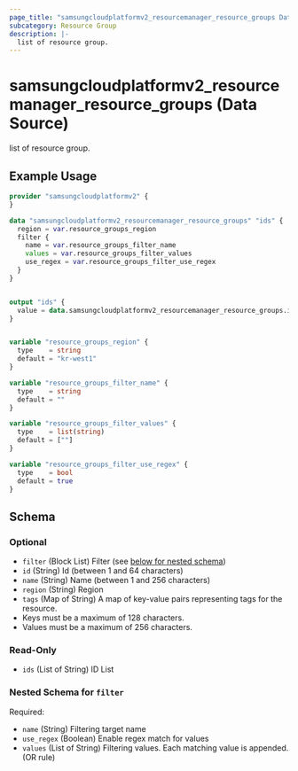 ```yaml
---
page_title: "samsungcloudplatformv2_resourcemanager_resource_groups Data Source - samsungcloudplatformv2"
subcategory: Resource Group
description: |-
  list of resource group.
---
```


# samsungcloudplatformv2_resourcemanager_resource_groups (Data Source)

list of resource group.

## Example Usage

```terraform
provider "samsungcloudplatformv2" {
}

data "samsungcloudplatformv2_resourcemanager_resource_groups" "ids" {
  region = var.resource_groups_region
  filter {
    name = var.resource_groups_filter_name
    values = var.resource_groups_filter_values
    use_regex = var.resource_groups_filter_use_regex
  }
}


output "ids" {
  value = data.samsungcloudplatformv2_resourcemanager_resource_groups.ids.ids
}


variable "resource_groups_region" {
  type    = string
  default = "kr-west1"
}

variable "resource_groups_filter_name" {
  type    = string
  default = ""
}

variable "resource_groups_filter_values" {
  type    = list(string)
  default = [""]
}

variable "resource_groups_filter_use_regex" {
  type    = bool
  default = true
}
```

<!-- schema generated by tfplugindocs -->
## Schema

### Optional

- `filter` (Block List) Filter (see [below for nested schema](#nestedblock--filter))
- `id` (String) Id (between 1 and 64 characters)
- `name` (String) Name (between 1 and 256 characters)
- `region` (String) Region
- `tags` (Map of String) A map of key-value pairs representing tags for the resource.
 - Keys must be a maximum of 128 characters.
 - Values must be a maximum of 256 characters.

### Read-Only

- `ids` (List of String) ID List

<a id="nestedblock--filter"></a>
### Nested Schema for `filter`

Required:

- `name` (String) Filtering target name
- `use_regex` (Boolean) Enable regex match for values
- `values` (List of String) Filtering values. Each matching value is appended. (OR rule)